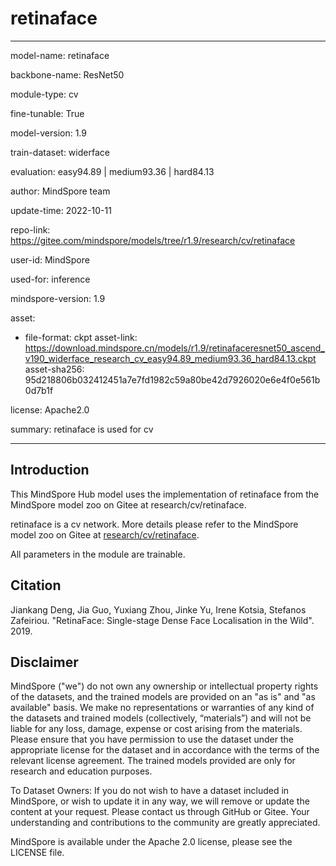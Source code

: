 # retinaface

---

model-name: retinaface

backbone-name: ResNet50

module-type: cv

fine-tunable: True

model-version: 1.9

train-dataset: widerface

evaluation: easy94.89 | medium93.36 | hard84.13

author: MindSpore team

update-time: 2022-10-11

repo-link: <https://gitee.com/mindspore/models/tree/r1.9/research/cv/retinaface>

user-id: MindSpore

used-for: inference

mindspore-version: 1.9

asset:

-
    file-format: ckpt
    asset-link: <https://download.mindspore.cn/models/r1.9/retinafaceresnet50_ascend_v190_widerface_research_cv_easy94.89_medium93.36_hard84.13.ckpt>
    asset-sha256: 95d218806b032412451a7e7fd1982c59a80be42d7926020e6e4f0e561b0d7b1f

license: Apache2.0

summary: retinaface is used for cv

---

## Introduction

This MindSpore Hub model uses the implementation of retinaface from the MindSpore model zoo on Gitee at research/cv/retinaface.

retinaface is a cv network. More details please refer to the MindSpore model zoo on Gitee at [research/cv/retinaface](https://gitee.com/mindspore/models/blob/r1.9/research/cv/retinaface/README_CN.md).

All parameters in the module are trainable.

## Citation

Jiankang Deng, Jia Guo, Yuxiang Zhou, Jinke Yu, Irene Kotsia, Stefanos Zafeiriou. "RetinaFace: Single-stage Dense Face Localisation in the Wild". 2019.

## Disclaimer

MindSpore ("we") do not own any ownership or intellectual property rights of the datasets, and the trained models are provided on an "as is" and "as available" basis. We make no representations or warranties of any kind of the datasets and trained models (collectively, “materials”) and will not be liable for any loss, damage, expense or cost arising from the materials. Please ensure that you have permission to use the dataset under the appropriate license for the dataset and in accordance with the terms of the relevant license agreement. The trained models provided are only for research and education purposes.

To Dataset Owners: If you do not wish to have a dataset included in MindSpore, or wish to update it in any way, we will remove or update the content at your request. Please contact us through GitHub or Gitee. Your understanding and contributions to the community are greatly appreciated.

MindSpore is available under the Apache 2.0 license, please see the LICENSE file.
